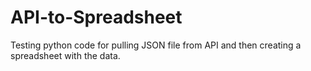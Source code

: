 # API-to-Spreadsheet
Testing python code for pulling JSON file from API and then creating a spreadsheet with the data. 
